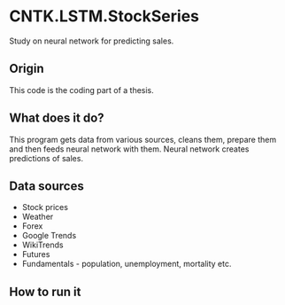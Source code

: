 # CNTK.LSTM.StockSeries
Study on neural network for predicting sales.

## Origin
This code is the coding part of a thesis.

## What does it do?
This program gets data from various sources, cleans them, prepare them and then feeds neural network with them. Neural network creates predictions of sales.

## Data sources
* Stock prices
* Weather
* Forex
* Google Trends
* WikiTrends
* Futures
* Fundamentals - population, unemployment, mortality etc.

## How to run it


